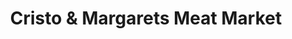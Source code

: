 ---
title: "Cristo & Margarets Meat Market"
url: /somerville/cristo-und-margarets-meat-market/
shop: Metzgerei
---